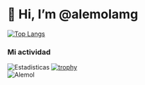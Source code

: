 # 👋 Hi, I’m @alemolamg

[![Top Langs](https://github-readme-stats.vercel.app/api/top-langs/?username=alemolamg&layout=compact)](https://github.com/anuraghazra/github-readme-stats)


### Mi actividad
![Estadisticas](https://github-readme-stats.vercel.app/api?username=alemolamg&show_icons=true&theme=cobalt2)
[![trophy](https://github-profile-trophy.vercel.app/?username=alemolamg&theme=onedark&row=1&column=5)](https://github.com/ryo-ma/github-profile-trophy) 
<br>
<img src="https://komarev.com/ghpvc/?username=alemolamg&label=Profile%20views&color=0e75b6&style=flat" alt="Alemol"/>
